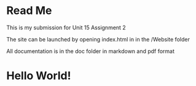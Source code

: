 # Read Me

This is my submission for Unit 15 Assignment 2

The site can be launched by opening index.html in in the /Website folder

All documentation is in the doc folder in markdown and pdf format

# Hello World!
